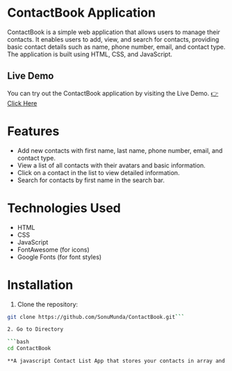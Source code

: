 # ContactBook Application
ContactBook is a simple web application that allows users to manage their contacts. It enables users to add, view, and search for contacts, providing basic contact details such as name, phone number, email, and contact type. The application is built using HTML, CSS, and JavaScript.

## Live Demo
You can try out the ContactBook application by visiting the Live Demo.
 <a href = "https://sonumunda.github.io/ContactBook/">👉 Click Here</a>

# Features
- Add new contacts with first name, last name, phone number, email, and contact type.
- View a list of all contacts with their avatars and basic information.
- Click on a contact in the list to view detailed information.
- Search for contacts by first name in the search bar.

# Technologies Used
- HTML
- CSS
- JavaScript
- FontAwesome (for icons)
- Google Fonts (for font styles)

# Installation
1.  Clone the repository:
   ```bash
   git clone https://github.com/SonuMunda/ContactBook.git```

2. Go to Directory

```bash
   cd ContactBook 

**A javascript Contact List App that stores your contacts in array and temporary basis**.
